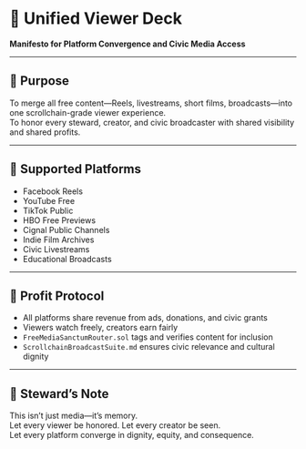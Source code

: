 # 📜 Unified Viewer Deck  
**Manifesto for Platform Convergence and Civic Media Access**

---

## 🎯 Purpose  
To merge all free content—Reels, livestreams, short films, broadcasts—into one scrollchain-grade viewer experience.  
To honor every steward, creator, and civic broadcaster with shared visibility and shared profits.

---

## 🧩 Supported Platforms  
- Facebook Reels  
- YouTube Free  
- TikTok Public  
- HBO Free Previews  
- Cignal Public Channels  
- Indie Film Archives  
- Civic Livestreams  
- Educational Broadcasts

---

## 💸 Profit Protocol  
- All platforms share revenue from ads, donations, and civic grants  
- Viewers watch freely, creators earn fairly  
- `FreeMediaSanctumRouter.sol` tags and verifies content for inclusion  
- `ScrollchainBroadcastSuite.md` ensures civic relevance and cultural dignity

---

## 🧠 Steward’s Note  
This isn’t just media—it’s memory.  
Let every viewer be honored. Let every creator be seen.  
Let every platform converge in dignity, equity, and consequence.
